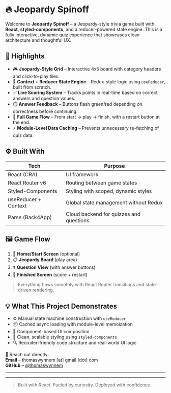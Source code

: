 # 🔥 Jeopardy Spinoff
Welcome to **Jeopardy Spinoff** – a Jeopardy-style trivia game built with **React**, **styled-components**, and a reducer-powered state engine. This is a fully interactive, dynamic quiz experience that showcases clean architecture and thoughtful UX.

## 🎯 Highlights

- 🎮 **Jeopardy-Style Grid** – Interactive 4x5 board with category headers and click-to-play tiles.
- 🧠 **Context + Reducer State Engine** – Redux-style logic using `useReducer`, built from scratch.
- ✅ **Live Scoring System** – Tracks points in real-time based on correct answers and question values.
- ⏱️ **Answer Feedback** – Buttons flash green/red depending on correctness before continuing.
- 🔁 **Full Game Flow** – From start → play → finish, with a restart button at the end.
- ⚡ **Module-Level Data Caching** – Prevents unnecessary re-fetching of quiz data.

## ⚙️ Built With

| Tech               | Purpose                                      |
|--------------------|----------------------------------------------|
| React (CRA)        | UI framework                                 |
| React Router v6    | Routing between game states                  |
| Styled-Components  | Styling with scoped, dynamic styles          |
| useReducer + Context | Global state management without Redux      |
| Parse (Back4App)   | Cloud backend for quizzes and questions      |

## 🖼️ Game Flow

1. 🧭 **Home/Start Screen** (optional)
2. 📋 **Jeopardy Board** (play area)
3. ❓ **Question View** (with answer buttons)
4. 🏁 **Finished Screen** (score + restart)

> Everything flows smoothly with React Router transitions and state-driven rendering.

## 💡 What This Project Demonstrates

- ⚙️ Manual state machine construction with `useReducer`
- 📦 Cached async loading with module-level memoization
- 🧱 Component-based UI composition
- 💅 Clean, scalable styling using `styled-components`
- 🔍 Recruiter-friendly code structure and real-world UI logic


📩 Reach out directly:  
**Email** – thomaswynnem [at] gmail [dot] com  
**GitHub** – [@thomaswynnem](https://github.com/thomaswynnem)

---

---

> Built with React. Fueled by curiosity. Deployed with confidence.
